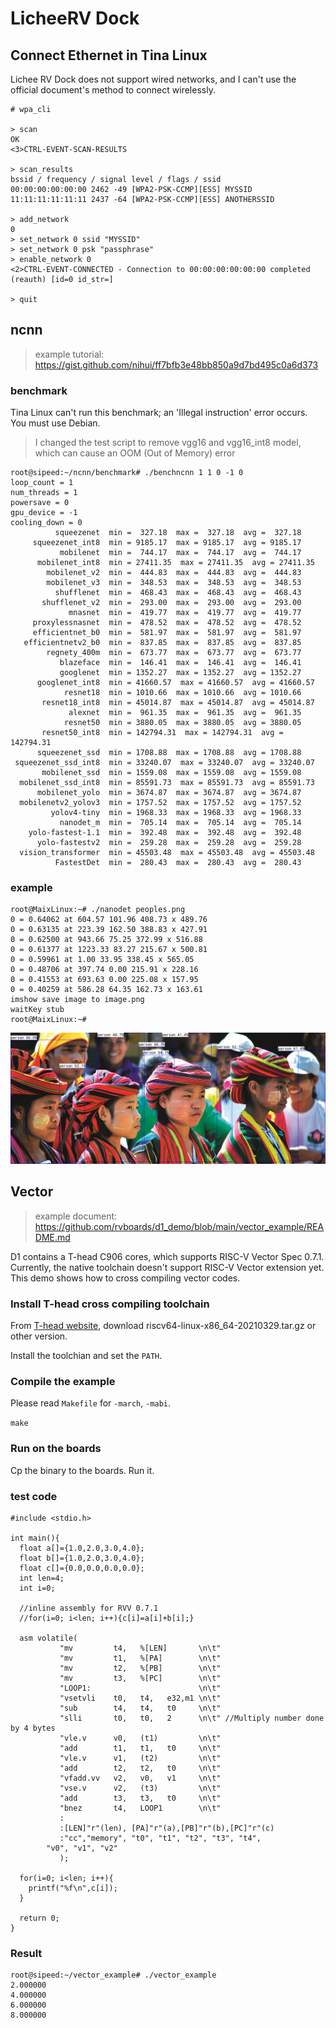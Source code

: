 # LicheeRV Dock

## Connect Ethernet in Tina Linux

Lichee RV Dock does not support wired networks, and I can't use the official document's method to connect wirelessly.

```log
# wpa_cli

> scan
OK
<3>CTRL-EVENT-SCAN-RESULTS

> scan_results
bssid / frequency / signal level / flags / ssid
00:00:00:00:00:00 2462 -49 [WPA2-PSK-CCMP][ESS] MYSSID
11:11:11:11:11:11 2437 -64 [WPA2-PSK-CCMP][ESS] ANOTHERSSID

> add_network
0
> set_network 0 ssid "MYSSID"
> set_network 0 psk "passphrase"
> enable_network 0
<2>CTRL-EVENT-CONNECTED - Connection to 00:00:00:00:00:00 completed (reauth) [id=0 id_str=]

> quit 
```

## ncnn

> example tutorial: https://gist.github.com/nihui/ff7bfb3e48bb850a9d7bd495c0a6d373

### benchmark

Tina Linux can't run this benchmark; an 'Illegal instruction' error occurs. You must use Debian.

> I changed the test script to remove vgg16 and vgg16_int8 model, which can cause an OOM (Out of Memory) error

```log
root@sipeed:~/ncnn/benchmark# ./benchncnn 1 1 0 -1 0
loop_count = 1
num_threads = 1
powersave = 0
gpu_device = -1
cooling_down = 0
          squeezenet  min =  327.18  max =  327.18  avg =  327.18
     squeezenet_int8  min = 9185.17  max = 9185.17  avg = 9185.17
           mobilenet  min =  744.17  max =  744.17  avg =  744.17
      mobilenet_int8  min = 27411.35  max = 27411.35  avg = 27411.35
        mobilenet_v2  min =  444.83  max =  444.83  avg =  444.83
        mobilenet_v3  min =  348.53  max =  348.53  avg =  348.53
          shufflenet  min =  468.43  max =  468.43  avg =  468.43
       shufflenet_v2  min =  293.00  max =  293.00  avg =  293.00
             mnasnet  min =  419.77  max =  419.77  avg =  419.77
     proxylessnasnet  min =  478.52  max =  478.52  avg =  478.52
     efficientnet_b0  min =  581.97  max =  581.97  avg =  581.97
   efficientnetv2_b0  min =  837.85  max =  837.85  avg =  837.85
        regnety_400m  min =  673.77  max =  673.77  avg =  673.77
           blazeface  min =  146.41  max =  146.41  avg =  146.41
           googlenet  min = 1352.27  max = 1352.27  avg = 1352.27
      googlenet_int8  min = 41660.57  max = 41660.57  avg = 41660.57
            resnet18  min = 1010.66  max = 1010.66  avg = 1010.66
       resnet18_int8  min = 45014.87  max = 45014.87  avg = 45014.87
             alexnet  min =  961.35  max =  961.35  avg =  961.35
            resnet50  min = 3880.05  max = 3880.05  avg = 3880.05
       resnet50_int8  min = 142794.31  max = 142794.31  avg = 142794.31
      squeezenet_ssd  min = 1708.88  max = 1708.88  avg = 1708.88
 squeezenet_ssd_int8  min = 33240.07  max = 33240.07  avg = 33240.07
       mobilenet_ssd  min = 1559.08  max = 1559.08  avg = 1559.08
  mobilenet_ssd_int8  min = 85591.73  max = 85591.73  avg = 85591.73
      mobilenet_yolo  min = 3674.87  max = 3674.87  avg = 3674.87
  mobilenetv2_yolov3  min = 1757.52  max = 1757.52  avg = 1757.52
         yolov4-tiny  min = 1968.33  max = 1968.33  avg = 1968.33
           nanodet_m  min =  705.14  max =  705.14  avg =  705.14
    yolo-fastest-1.1  min =  392.48  max =  392.48  avg =  392.48
      yolo-fastestv2  min =  259.28  max =  259.28  avg =  259.28
  vision_transformer  min = 45503.48  max = 45503.48  avg = 45503.48
          FastestDet  min =  280.43  max =  280.43  avg =  280.43
```


### example

```log
root@MaixLinux:~# ./nanodet peoples.png 
0 = 0.64062 at 604.57 101.96 408.73 x 489.76
0 = 0.63135 at 223.39 162.50 388.83 x 427.91
0 = 0.62500 at 943.66 75.25 372.99 x 516.88
0 = 0.61377 at 1223.33 83.27 215.67 x 500.81
0 = 0.59961 at 1.00 33.95 338.45 x 565.05
0 = 0.48706 at 397.74 0.00 215.91 x 228.16
0 = 0.41553 at 693.63 0.00 225.08 x 157.95
0 = 0.40259 at 586.28 64.35 162.73 x 163.61
imshow save image to image.png
waitKey stub
root@MaixLinux:~# 
```

![image.png](./../assets/nanodet-D1.png)

## Vector

> example document: https://github.com/rvboards/d1_demo/blob/main/vector_example/README.md

D1 contains a T-head C906 cores, which supports RISC-V Vector Spec 0.7.1.
Currently, the native toolchain doesn't support RISC-V Vector extension yet.
This demo shows how to cross compiling vector codes.

### Install T-head cross compiling toolchain

From [T-head website](https://occ.t-head.cn/community/download?id=3902100504121253888), download riscv64-linux-x86_64-20210329.tar.gz or other version.

Install the toolchian and set the `PATH`.

### Compile the example

Please read `Makefile` for `-march`, `-mabi`.

`make`

### Run on the boards

Cp the binary to the boards. Run it.

### test code

```
#include <stdio.h>

int main(){
  float a[]={1.0,2.0,3.0,4.0};
  float b[]={1.0,2.0,3.0,4.0};
  float c[]={0.0,0.0,0.0,0.0};
  int len=4;
  int i=0;

  //inline assembly for RVV 0.7.1
  //for(i=0; i<len; i++){c[i]=a[i]+b[i];}

  asm volatile(
	       "mv         t4,   %[LEN]       \n\t"
	       "mv         t1,   %[PA]        \n\t"
	       "mv         t2,   %[PB]        \n\t"
	       "mv         t3,   %[PC]        \n\t"
	       "LOOP1:                        \n\t"
	       "vsetvli    t0,   t4,   e32,m1 \n\t" 
	       "sub        t4,   t4,   t0     \n\t" 
	       "slli       t0,   t0,   2      \n\t" //Multiply number done by 4 bytes
	       "vle.v      v0,   (t1)         \n\t" 
	       "add        t1,   t1,   t0     \n\t"
	       "vle.v      v1,   (t2)         \n\t" 
	       "add        t2,   t2,   t0     \n\t"
	       "vfadd.vv   v2,   v0,   v1     \n\t" 
	       "vse.v      v2,   (t3)         \n\t" 
	       "add        t3,   t3,   t0     \n\t"
	       "bnez       t4,   LOOP1        \n\t"
	       :
	       :[LEN]"r"(len), [PA]"r"(a),[PB]"r"(b),[PC]"r"(c)
	       :"cc","memory", "t0", "t1", "t2", "t3", "t4",
		"v0", "v1", "v2"
	       );
  
  for(i=0; i<len; i++){
    printf("%f\n",c[i]);
  }
  
  return 0;
}
```

### Result

```log
root@sipeed:~/vector_example# ./vector_example 
2.000000
4.000000
6.000000
8.000000
```
